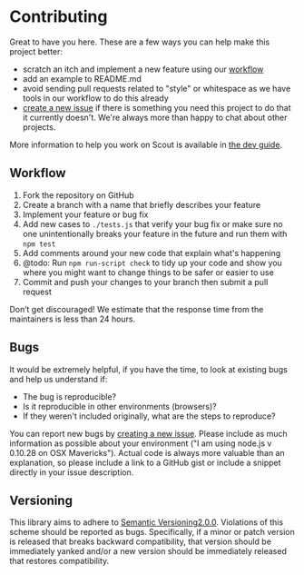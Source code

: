 # Contributing

Great to have you here. These are a few ways you can help make this project better:

- scratch an itch and implement a new feature using our [workflow](#workflow)
- add an example to README.md
- avoid sending pull requests related to "style" or whitespace as we have
  tools in our workflow to do this already
- [create a new issue](http://github.com/10gen/scout/issues)
  if there is something you need this project to do that it currently doesn't.
  We're always more than happy to chat about other projects.

More information to help you work on Scout is available in
[the dev guide](https://github.com/10gen/scout/blob/dev/docs/dev.md).

## Workflow

1. Fork the repository on GitHub
1. Create a branch with a name that briefly describes your feature
1. Implement your feature or bug fix
1. Add new cases to `./tests.js` that verify your bug fix or make sure no one
   unintentionally breaks your feature in the future and run them with `npm test`
1. Add comments around your new code that explain what's happening
1. @todo: Run `npm run-script check` to tidy up your code and show you where you
   might want to change things to be safer or easier to use
1. Commit and push your changes to your branch then submit a pull request

Don’t get discouraged! We estimate that the response time from the
maintainers is less than 24 hours.

## Bugs

It would be extremely helpful, if you have the time, to
look at existing bugs and help us understand if:

* The bug is reproducible?
* Is it reproducible in other environments (browsers)?
* If they weren't included originally, what are the steps to reproduce?

You can report new bugs by
[creating a new issue](http://github.com/10gen/scout/issues).
Please include as much information as possible about your environment
("I am using node.js v 0.10.28 on OSX Mavericks").  Actual code is always
more valuable than an explanation, so please include a link to a GitHub
gist or include a snippet directly in your issue description.

## Versioning

This library aims to adhere to [Semantic Versioning2.0.0](http://semver.org/).
Violations of this scheme should be reported as bugs. Specifically, if a
minor or patch version is released that breaks backward compatibility,
that version should be immediately yanked and/or a new version should be
immediately released that restores compatibility.

